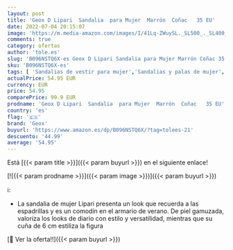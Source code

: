 ```yaml
---
layout: post
title: 'Geox D Lipari  Sandalia  para Mujer  Marrón  Coñac   35 EU'
date: 2022-07-04 20:15:07
image: 'https://m.media-amazon.com/images/I/41Lq-ZWuySL._SL500_._SL400_.jpg'
comments: true
category: ofertas
author: 'tole.es'
slug: 'B096NSTQ6X-es Geox D Lipari Sandalia para Mujer Marrón Coñac 35 EU'
sku: 'B096NSTQ6X-es'
tags: [ 'Sandalias de vestir para mujer','Sandalias y palas de mujer','Zapatos','Zapatos para mujer','Zapatos y complementos','geox','sandalia','🇪🇸', ]
actualPrice: 54.95 EUR
currency: EUR
price: 54.95
comparePrice: 99.9 EUR
prodname: 'Geox D Lipari  Sandalia  para Mujer  Marrón  Coñac   35 EU'
country: 'es'
flag: '🇪🇸'
brand: 'Geox'
buyurl: 'https://www.amazon.es/dp/B096NSTQ6X/?tag=tolees-21'
descuento: '44.99'
average: '54.95'
---
```


Está [{{< param title >}}]({{< param buyurl >}}) en el siguiente enlace!

[![{{< param prodname >}}]({{< param image >}})]({{< param buyurl >}})

ℹ️:

- La sandalia de mujer Lipari presenta un look que recuerda a las espadrillas y es un comodín en el armario de verano. De piel gamuzada, valoriza los looks de diario con estilo y versatilidad, mientras que su cuña de 6 cm estiliza la figura

[🛒 Ver la oferta!!]({{< param buyurl >}})
